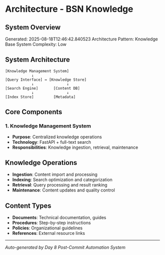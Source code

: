 # Architecture - BSN Knowledge

## System Overview
Generated: 2025-08-18T12:46:42.840523
Architecture Pattern: Knowledge Base System
Complexity: Low

## System Architecture

```
[Knowledge Management System]
            ↓
[Query Interface] ↔ [Knowledge Store]
            ↓               ↓
[Search Engine]       [Content DB]
            ↓               ↓
[Index Store]         [Metadata]
```

## Core Components

### 1. Knowledge Management System
- **Purpose**: Centralized knowledge operations
- **Technology**: FastAPI + full-text search
- **Responsibilities**: Knowledge ingestion, retrieval, maintenance

## Knowledge Operations

- **Ingestion**: Content import and processing
- **Indexing**: Search optimization and categorization
- **Retrieval**: Query processing and result ranking
- **Maintenance**: Content updates and quality control

## Content Types

- **Documents**: Technical documentation, guides
- **Procedures**: Step-by-step instructions
- **Policies**: Organizational guidelines
- **References**: External resource links

---
*Auto-generated by Day 8 Post-Commit Automation System*

